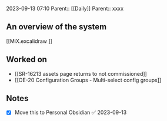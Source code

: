 2023-09-13 07:10
Parent:: [[Daily]] 
Parent:: xxxx

## An overview of the system
[[MiX.excalidraw ]]






## Worked on

- [[SR-16213 assets page returns to not commissioned]]
- [[OE-20 Configuration Groups - Multi-select config groups]]

## Notes

- [x] Move this to Personal Obsidian ✅ 2023-09-13





